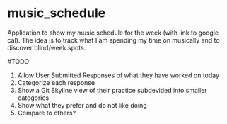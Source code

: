 # music_schedule

Application to show my music schedule for the week (with link to google cal).
The idea is to track what I am spending my time on musically and to discover blind/week spots.

#TODO
1. Allow User Submitted Responses of what they have worked on today
2. Categorize each response
3. Show a Git Skyline view of their practice subdevided into smaller categories
4. Show what they prefer and do not like doing
5. Compare to others?
